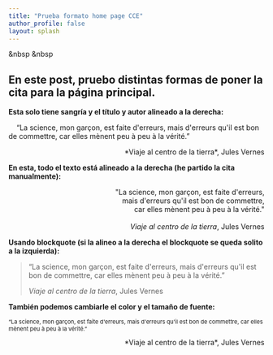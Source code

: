 ```yaml
---
title: "Prueba formato home page CCE"
author_profile: false
layout: splash
---
```

&nbsp
&nbsp
## En este post, pruebo distintas formas de poner la cita para la página principal. 

**Esta solo tiene sangría y el título y autor alineado a la derecha:**

&nbsp;&nbsp;&nbsp;&nbsp;“La science, mon garçon, est faite d'erreurs, mais d'erreurs qu'il est bon de commettre, car elles mènent peu à peu à la vérité.”
<div style="text-align: right"> *Viaje al centro de la tierra*, Jules Vernes</div>

**En esta, todo el texto está alineado a la derecha (he partido la cita manualmente):**

<div style="text-align: right">"La science, mon garçon, est faite d'erreurs, <br>  mais d'erreurs qu'il est bon de commettre, <br>  car elles mènent peu à peu à la vérité."<br><br><i> Viaje al centro de la tierra</i>, Jules Vernes </div>

**Usando blockquote (si la alineo a la derecha el blockquote se queda solito a la izquierda):**

> “La science, mon garçon, est faite d'erreurs, mais d'erreurs qu'il est bon de commettre, car elles mènent peu à peu à la vérité.”
>
> *Viaje al centro de la tierra*, Jules Vernes

**También podemos cambiarle el color y el tamaño de fuente:**

<span style="color:blue"><p style="font-size:11px"> “La science, mon garçon, est faite d'erreurs, mais d'erreurs qu'il est bon de commettre, car elles mènent peu à peu à la vérité.”<br>
<div style="text-align: right"> *Viaje al centro de la tierra*, Jules Vernes</div> </p></span>
  
